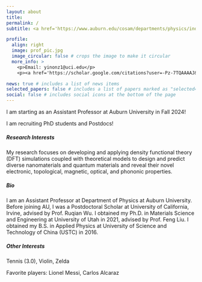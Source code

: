 ```yaml
---
layout: about
title: 
permalink: /
subtitle: <a href='https://www.auburn.edu/cosam/departments/physics/index.htm'>Department of Physics </a> | <a href='https://www.auburn.edu'>Auburn University</a>

profile:
  align: right
  image: prof_pic.jpg
  image_circular: false # crops the image to make it circular
  more_info: >
    <p>Email: yinonz1@uci.edu</p>
    <p><a href='https://scholar.google.com/citations?user=-Pz-7TQAAAAJ&hl=en'>Google Scholar</a></p>

news: true # includes a list of news items
selected_papers: false # includes a list of papers marked as "selected={true}"
social: false # includes social icons at the bottom of the page
---
```


<p>I am starting as an Assistant Professor at Auburn University in Fall 2024!</p>
<p>I am recruiting PhD students and Postdocs!</p>

<h5>Research Interests</h5>
My research focuses on developing and applying density functional theory (DFT) simulations coupled with theoretical models to design and predict diverse nanomaterials and quantum materials and reveal their novel electronic, topological, magnetic, optical, and phononic properties.

<h5>Bio</h5>
I am an Assistant Professor at Department of Physics at Auburn University. Before joining AU, I was a Postdoctoral Scholar at University of California, Irvine, advised by Prof. Ruqian Wu. I obtained my Ph.D. in Materials Science and Engineering at University of Utah in 2021, advised by Prof. Feng Liu. I obtained my B.S. in Applied Physics at University of Science and Technology of China (USTC) in 2016.

<h5>Other Interests</h5>
<p>Tennis (3.0), Violin, Zelda</p>
<p>Favorite players: Lionel Messi, Carlos Alcaraz</p>
